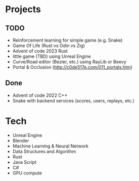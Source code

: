 # Projects

## TODO

- Reinforcement learning for simple game (e.g. Snake)
- Game Of Life (Rust vs Odin vs Zig)
- Advent of code 2023 Rust
- little game (TBD) using Unreal Engine
- Curve/Road editor (Bezier, etc.) using RayLib or Beevy
- Portal & Occlusion (http://c0de517e.com/011_portals.htm)

## Done

- Advent of code 2022 C++
- Snake with backend services (scores, users, replays, etc.)

# Tech

- Unreal Engine
- Blender
- Machine Learning & Neural Network
- Data Structures and Algorithm
- Rust
- Java Script
- C#
- GPU compute
